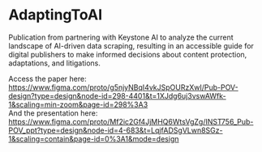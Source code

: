# AdaptingToAI
Publication from partnering with Keystone AI to analyze the current landscape of AI-driven data scraping, resulting in an accessible guide for digital publishers to make informed decisions about content protection, adaptations, and litigations.


Access the paper here: https://www.figma.com/proto/g5njyNBqI4vkJSpOURzXwI/Pub-POV-design?type=design&node-id=298-4401&t=1XJdg6uj3vswAWfk-1&scaling=min-zoom&page-id=298%3A3 
<br> And the presentation here: https://www.figma.com/proto/Mf2ic2Gf4JjMHQ6WtsVgZg/INST756_Pub-POV_ppt?type=design&node-id=4-683&t=LqjfADSgVLwn8SGz-1&scaling=contain&page-id=0%3A1&mode=design
